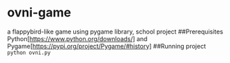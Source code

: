 # ovni-game
a flappybird-like game using pygame library, school project
##Prerequisites
Python[https://www.python.org/downloads/] and Pygame[https://pypi.org/project/Pygame/#history]
##Running project
`python ovni.py`

